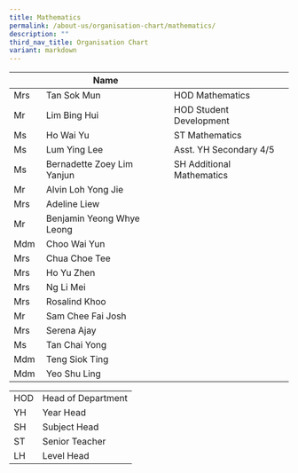 ```yaml
---
title: Mathematics
permalink: /about-us/organisation-chart/mathematics/
description: ""
third_nav_title: Organisation Chart
variant: markdown
---
```

| | Name | |
| --- | --- | --- |
| Mrs  | Tan Sok Mun | HOD Mathematics |
| Mr  | Lim Bing Hui  | HOD Student Development |
| Ms  | Ho Wai Yu  | ST Mathematics |
| Ms  | Lum Ying Lee | Asst. YH Secondary 4/5 |
| Ms  | Bernadette Zoey Lim Yanjun  | SH Additional Mathematics |
| Mr  | Alvin Loh Yong Jie |  |
| Mrs  | Adeline Liew  |   |
| Mr | Benjamin Yeong Whye Leong | |
| Mdm | Choo Wai Yun |   |
| Mrs | Chua Choe Tee  |   |
| Mrs | Ho Yu Zhen | |
| Mrs | Ng Li Mei | |
| Mrs | Rosalind Khoo  |   |
| Mr  | Sam Chee Fai Josh |   |
| Mrs | Serena Ajay |   |
| Ms | Tan Chai Yong |   |
| Mdm | Teng Siok Ting |   |
| Mdm  | Yeo Shu Ling  |  |

| | |
|---|---|
| HOD | Head of Department |
|  YH | Year Head  |
|  SH | Subject Head  |
|  ST | Senior Teacher  |
|  LH | Level Head  |